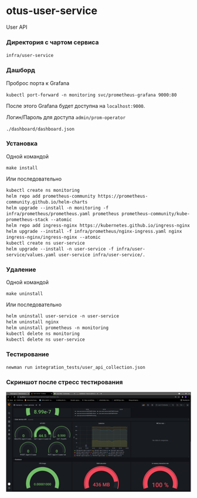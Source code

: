 # otus-user-service
User API

### Директория с чартом сервиса

`infra/user-service`

### Дашборд

Проброс порта к Grafana

`kubectl port-forward -n monitoring svc/prometheus-grafana 9000:80`

После этого Grafana будет доступна на `localhost:9000`.

Логин/Пароль для доступа `admin/prom-operator`

`./dashboard/dashboard.json`

### Установка

Одной командой

    make install

Или последовательно

    kubectl create ns monitoring
    helm repo add prometheus-community https://prometheus-community.github.io/helm-charts
    helm upgrade --install -n monitoring -f infra/prometheus/prometheus.yaml prometheus prometheus-community/kube-prometheus-stack --atomic
    helm repo add ingress-nginx https://kubernetes.github.io/ingress-nginx
    helm upgrade --install -f infra/prometheus/nginx-ingress.yaml nginx ingress-nginx/ingress-nginx --atomic
    kubectl create ns user-service
    helm upgrade --install -n user-service -f infra/user-service/values.yaml user-service infra/user-service/.

### Удаление

Одной командой

    make uninstall

Или последовательно

    helm uninstall user-service -n user-service
    helm uninstall nginx
    helm uninstall prometheus -n monitoring
    kubectl delete ns monitoring
    kubectl delete ns user-service

### Тестирование

`newman run integration_tests/user_api_collection.json`

### Скриншот после стресс тестирования

![Alt text](./dashboard/dashboard.png "Dashboard")